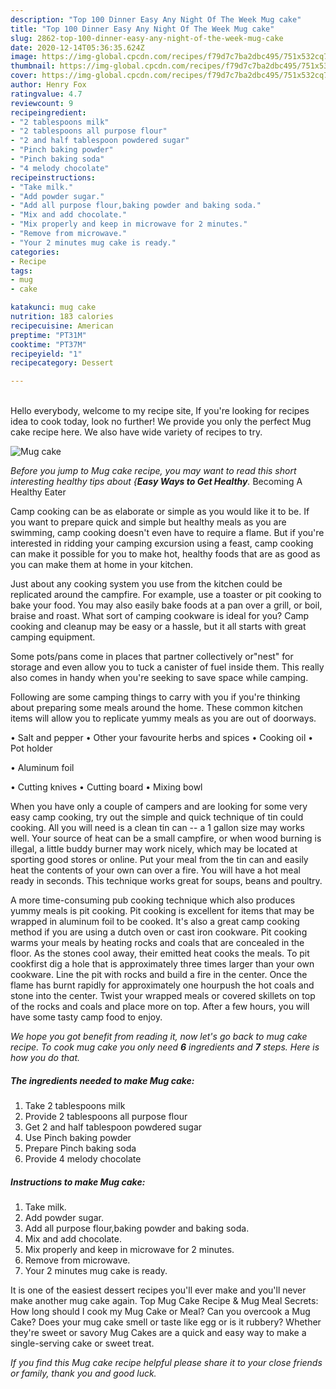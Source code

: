 ```yaml
---
description: "Top 100 Dinner Easy Any Night Of The Week Mug cake"
title: "Top 100 Dinner Easy Any Night Of The Week Mug cake"
slug: 2862-top-100-dinner-easy-any-night-of-the-week-mug-cake
date: 2020-12-14T05:36:35.624Z
image: https://img-global.cpcdn.com/recipes/f79d7c7ba2dbc495/751x532cq70/mug-cake-recipe-main-photo.jpg
thumbnail: https://img-global.cpcdn.com/recipes/f79d7c7ba2dbc495/751x532cq70/mug-cake-recipe-main-photo.jpg
cover: https://img-global.cpcdn.com/recipes/f79d7c7ba2dbc495/751x532cq70/mug-cake-recipe-main-photo.jpg
author: Henry Fox
ratingvalue: 4.7
reviewcount: 9
recipeingredient:
- "2 tablespoons milk"
- "2 tablespoons all purpose flour"
- "2 and half tablespoon powdered sugar"
- "Pinch baking powder"
- "Pinch baking soda"
- "4 melody chocolate"
recipeinstructions:
- "Take milk."
- "Add powder sugar."
- "Add all purpose flour,baking powder and baking soda."
- "Mix and add chocolate."
- "Mix properly and keep in microwave for 2 minutes."
- "Remove from microwave."
- "Your 2 minutes mug cake is ready."
categories:
- Recipe
tags:
- mug
- cake

katakunci: mug cake 
nutrition: 183 calories
recipecuisine: American
preptime: "PT31M"
cooktime: "PT37M"
recipeyield: "1"
recipecategory: Dessert

---
```

<br>
Hello everybody, welcome to my recipe site, If you're looking for recipes idea to cook today, look no further! We provide you only the perfect Mug cake recipe here. We also have wide variety of recipes to try.
<br>


![Mug cake](https://img-global.cpcdn.com/recipes/f79d7c7ba2dbc495/751x532cq70/mug-cake-recipe-main-photo.jpg)

<i>Before you jump to Mug cake recipe, you may want to read this short interesting healthy tips about {<strong>Easy Ways to Get Healthy</strong>.</i>
Becoming A Healthy Eater

    
Camp cooking can be as elaborate or simple as you would like it to be. If you want to prepare quick and simple but healthy meals as you are swimming, camp cooking doesn't even have to require a flame. But if you're interested in ridding your camping excursion using a feast, camp cooking can make it possible for you to make hot, healthy foods that are as good as you can make them at home in your kitchen.

 Just about any cooking system you use from the kitchen could be replicated around the campfire. For example, use a toaster or pit cooking to bake your food. You may also easily bake foods at a pan over a grill, or boil, braise and roast. What sort of camping cookware is ideal for you? Camp cooking and cleanup may be easy or a hassle, but it all starts with great camping equipment.

Some pots/pans come in places that partner collectively or"nest" for storage and even allow you to tuck a canister of fuel inside them. This really also comes in handy when you're seeking to save space while camping.

Following are some camping things to carry with you if you're thinking about preparing some meals around the home. These common kitchen items will allow you to replicate yummy meals as you are out of doorways.

• Salt and pepper
• Other your favourite herbs and spices
• Cooking oil
• Pot holder

• Aluminum foil

• Cutting knives
• Cutting board
• Mixing bowl


When you have only a couple of campers and are looking for some very easy camp cooking, try out the simple and quick technique of tin could cooking. All you will need is a clean tin can -- a 1 gallon size may works well. Your source of heat can be a small campfire, or when wood burning is illegal, a little buddy burner may work nicely, which may be located at sporting good stores or online. Put your meal from the tin can and easily heat the contents of your own can over a fire. You will have a hot meal ready in seconds.  This technique works great for soups, beans and poultry.

A more time-consuming pub cooking technique which also produces yummy meals is pit cooking. Pit cooking is excellent for items that may be wrapped in aluminum foil to be cooked.  It's also a great camp cooking method if you are using a dutch oven or cast iron cookware. Pit cooking warms your meals by heating rocks and coals that are concealed in the floor. As the stones cool away, their emitted heat cooks the meals. To pit cookfirst dig a hole that is approximately three times larger than your own cookware. Line the pit with rocks and build a fire in the center. Once the flame has burnt rapidly for approximately one hourpush the hot coals and stone into the center. Twist your wrapped meals or covered skillets on top of the rocks and coals and place more on top. After a few hours, you will have some tasty camp food to enjoy.


<i>We hope you got benefit from reading it, now let's go back to mug cake recipe. To cook mug cake you only need <strong>6</strong> ingredients and <strong>7</strong> steps. Here is how you do that.
</i>

##### The ingredients needed to make Mug cake:

1. Take 2 tablespoons milk
1. Provide 2 tablespoons all purpose flour
1. Get 2 and half tablespoon powdered sugar
1. Use Pinch baking powder
1. Prepare Pinch baking soda
1. Provide 4 melody chocolate


##### Instructions to make Mug cake:

1. Take milk.
1. Add powder sugar.
1. Add all purpose flour,baking powder and baking soda.
1. Mix and add chocolate.
1. Mix properly and keep in microwave for 2 minutes.
1. Remove from microwave.
1. Your 2 minutes mug cake is ready.


It is one of the easiest dessert recipes you&#39;ll ever make and you&#39;ll never make another mug cake again. Top Mug Cake Recipe &amp; Mug Meal Secrets: How long should I cook my Mug Cake or Meal? Can you overcook a Mug Cake? Does your mug cake smell or taste like egg or is it rubbery? Whether they&#39;re sweet or savory Mug Cakes are a quick and easy way to make a single-serving cake or sweet treat. 

<i>If you find this Mug cake recipe helpful please share it to your close friends or family, thank you and good luck.</i>
